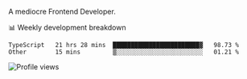 A mediocre Frontend Developer.

📊 Weekly development breakdown
<!--START_SECTION:waka-->

```text
TypeScript   21 hrs 28 mins  ████████████████████████▓   98.73 %
Other        15 mins         ▒░░░░░░░░░░░░░░░░░░░░░░░░   01.21 %
```

<!--END_SECTION:waka-->

<img src="https://gpvc.arturio.dev/iqbalfasri" alt="Profile views"/>
